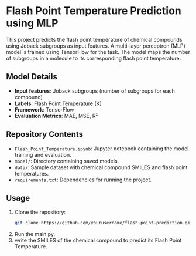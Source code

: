 # Flash Point Temperature Prediction using MLP

This project predicts the flash point temperature of chemical compounds using Joback subgroups as input features. A multi-layer perceptron (MLP) model is trained using TensorFlow for the task. The model maps the number of subgroups in a molecule to its corresponding flash point temperature.

## Model Details

- **Input features**: Joback subgroups (number of subgroups for each compound)
- **Labels**: Flash Point Temperature (K)
- **Framework**: TensorFlow
- **Evaluation Metrics**: MAE, MSE, R²

## Repository Contents

- `Flash_Point_Temperature.ipynb`: Jupyter notebook containing the model training and evaluation.
- `model/`: Directory containing saved models.
- `data/`: Sample dataset with chemical compound SMILES and flash point temperatures.
- `requirements.txt`: Dependencies for running the project.

## Usage

1. Clone the repository:
   ```bash
   git clone https://github.com/yourusername/flash-point-prediction.git
2. Run the main.py.
3. write the SMILES of the chemical compound to predict its Flash Point Temperature.
